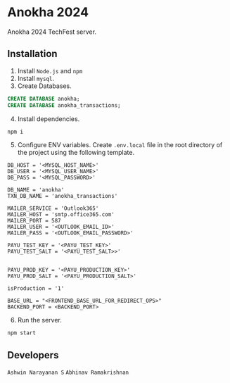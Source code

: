 # Anokha 2024

Anokha 2024 TechFest server.

## Installation

1. Install `Node.js` and `npm`
2. Install `mysql`.
3. Create Databases.

```sql
CREATE DATABASE anokha;
CREATE DATABASE anokha_transactions;
```

4. Install dependencies.

```bash
npm i
```

5. Configure ENV variables. Create `.env.local` file in the root directory of the project using the following template.

```env
DB_HOST = '<MYSQL_HOST_NAME>'
DB_USER = '<MYSQL_USER_NAME>'
DB_PASS = '<MYSQL_PASSWORD>'

DB_NAME = 'anokha'
TXN_DB_NAME = 'anokha_transactions'

MAILER_SERVICE = 'Outlook365'
MAILER_HOST = 'smtp.office365.com'
MAILER_PORT = 587
MAILER_USER = '<OUTLOOK_EMAIL_ID>'
MAILER_PASS = '<OUTLOOK_EMAIL_PASSWORD>'

PAYU_TEST_KEY = '<PAYU_TEST_KEY>'
PAYU_TEST_SALT = '<PAYU_TEST_SALT>>'


PAYU_PROD_KEY = '<PAYU_PRODUCTION_KEY>'
PAYU_PROD_SALT = '<PAYU_PRODUCTION_SALT>'

isProduction = '1'

BASE_URL = "<FRONTEND_BASE_URL_FOR_REDIRECT_OPS>"
BACKEND_PORT = <BACKEND_PORT>
```

6. Run the server.

```bash
npm start
```

## Developers

`Ashwin Narayanan S`
`Abhinav Ramakrishnan`
